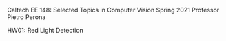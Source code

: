 Caltech EE 148: Selected Topics in Computer Vision
Spring 2021
Professor Pietro Perona

HW01: Red Light Detection
